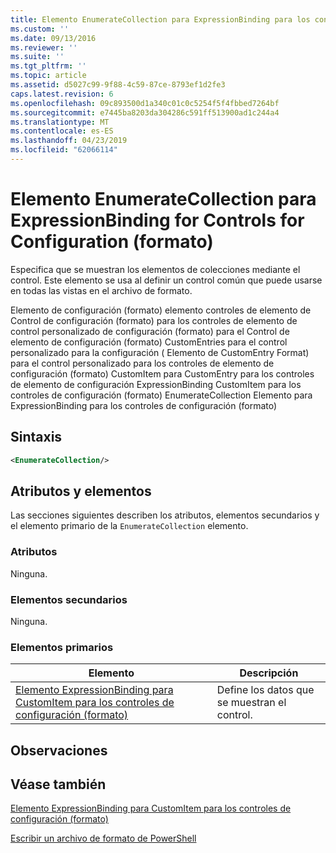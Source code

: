 ```yaml
---
title: Elemento EnumerateCollection para ExpressionBinding para los controles de configuración (formato) | Microsoft Docs
ms.custom: ''
ms.date: 09/13/2016
ms.reviewer: ''
ms.suite: ''
ms.tgt_pltfrm: ''
ms.topic: article
ms.assetid: d5027c99-9f88-4c59-87ce-8793ef1d2fe3
caps.latest.revision: 6
ms.openlocfilehash: 09c893500d1a340c01c0c5254f5f4fbbed7264bf
ms.sourcegitcommit: e7445ba8203da304286c591ff513900ad1c244a4
ms.translationtype: MT
ms.contentlocale: es-ES
ms.lasthandoff: 04/23/2019
ms.locfileid: "62066114"
---
```

# <a name="enumeratecollection-element-for-expressionbinding-for-controls-for-configuration-format"></a>Elemento EnumerateCollection para ExpressionBinding for Controls for Configuration (formato)

Especifica que se muestran los elementos de colecciones mediante el control. Este elemento se usa al definir un control común que puede usarse en todas las vistas en el archivo de formato.

Elemento de configuración (formato) elemento controles de elemento de Control de configuración (formato) para los controles de elemento de control personalizado de configuración (formato) para el Control de elemento de configuración (formato) CustomEntries para el control personalizado para la configuración ( Elemento de CustomEntry Format) para el control personalizado para los controles de elemento de configuración (formato) CustomItem para CustomEntry para los controles de elemento de configuración ExpressionBinding CustomItem para los controles de configuración (formato) EnumerateCollection Elemento para ExpressionBinding para los controles de configuración (formato)

## <a name="syntax"></a>Sintaxis

```xml
<EnumerateCollection/>
```

## <a name="attributes-and-elements"></a>Atributos y elementos

Las secciones siguientes describen los atributos, elementos secundarios y el elemento primario de la `EnumerateCollection` elemento.

### <a name="attributes"></a>Atributos

Ninguna.

### <a name="child-elements"></a>Elementos secundarios

Ninguna.

### <a name="parent-elements"></a>Elementos primarios

|Elemento|Descripción|
|-------------|-----------------|
|[Elemento ExpressionBinding para CustomItem para los controles de configuración (formato)](./expressionbinding-element-for-customitem-for-controls-for-configuration-format.md)|Define los datos que se muestran el control.|

## <a name="remarks"></a>Observaciones

## <a name="see-also"></a>Véase también

[Elemento ExpressionBinding para CustomItem para los controles de configuración (formato)](./expressionbinding-element-for-customitem-for-controls-for-configuration-format.md)

[Escribir un archivo de formato de PowerShell](./writing-a-powershell-formatting-file.md)

